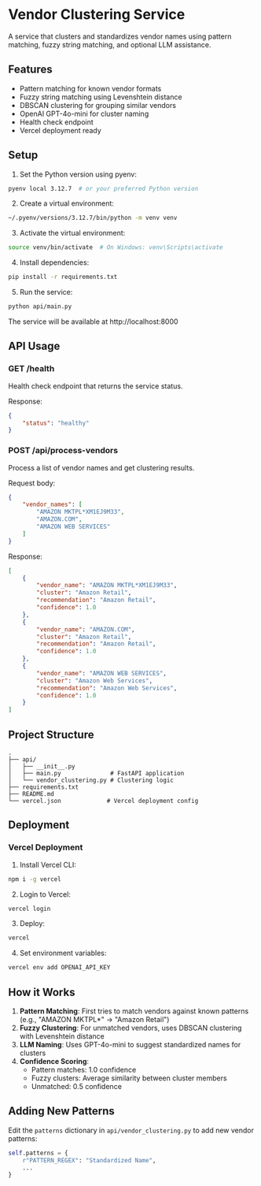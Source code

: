 # Vendor Clustering Service

A service that clusters and standardizes vendor names using pattern matching, fuzzy string matching, and optional LLM assistance.

## Features

- Pattern matching for known vendor formats
- Fuzzy string matching using Levenshtein distance
- DBSCAN clustering for grouping similar vendors
- OpenAI GPT-4o-mini for cluster naming
- Health check endpoint
- Vercel deployment ready

## Setup

1. Set the Python version using pyenv:
```bash
pyenv local 3.12.7  # or your preferred Python version
```

2. Create a virtual environment:
```bash
~/.pyenv/versions/3.12.7/bin/python -m venv venv
```

3. Activate the virtual environment:
```bash
source venv/bin/activate  # On Windows: venv\Scripts\activate
```

4. Install dependencies:
```bash
pip install -r requirements.txt
```

5. Run the service:
```bash
python api/main.py
```

The service will be available at http://localhost:8000

## API Usage

### GET /health

Health check endpoint that returns the service status.

Response:
```json
{
    "status": "healthy"
}
```

### POST /api/process-vendors

Process a list of vendor names and get clustering results.

Request body:
```json
{
    "vendor_names": [
        "AMAZON MKTPL*XM1EJ9M33",
        "AMAZON.COM",
        "AMAZON WEB SERVICES"
    ]
}
```

Response:
```json
[
    {
        "vendor_name": "AMAZON MKTPL*XM1EJ9M33",
        "cluster": "Amazon Retail",
        "recommendation": "Amazon Retail",
        "confidence": 1.0
    },
    {
        "vendor_name": "AMAZON.COM",
        "cluster": "Amazon Retail",
        "recommendation": "Amazon Retail",
        "confidence": 1.0
    },
    {
        "vendor_name": "AMAZON WEB SERVICES",
        "cluster": "Amazon Web Services",
        "recommendation": "Amazon Web Services",
        "confidence": 1.0
    }
]
```

## Project Structure

```
.
├── api/
│   ├── __init__.py
│   ├── main.py              # FastAPI application
│   └── vendor_clustering.py # Clustering logic
├── requirements.txt
├── README.md
└── vercel.json             # Vercel deployment config
```

## Deployment

### Vercel Deployment

1. Install Vercel CLI:
```bash
npm i -g vercel
```

2. Login to Vercel:
```bash
vercel login
```

3. Deploy:
```bash
vercel
```

4. Set environment variables:
```bash
vercel env add OPENAI_API_KEY
```

## How it Works

1. **Pattern Matching**: First tries to match vendors against known patterns (e.g., "AMAZON MKTPL*" → "Amazon Retail")
2. **Fuzzy Clustering**: For unmatched vendors, uses DBSCAN clustering with Levenshtein distance
3. **LLM Naming**: Uses GPT-4o-mini to suggest standardized names for clusters
4. **Confidence Scoring**: 
   - Pattern matches: 1.0 confidence
   - Fuzzy clusters: Average similarity between cluster members
   - Unmatched: 0.5 confidence

## Adding New Patterns

Edit the `patterns` dictionary in `api/vendor_clustering.py` to add new vendor patterns:

```python
self.patterns = {
    r"PATTERN_REGEX": "Standardized Name",
    ...
} 
```
